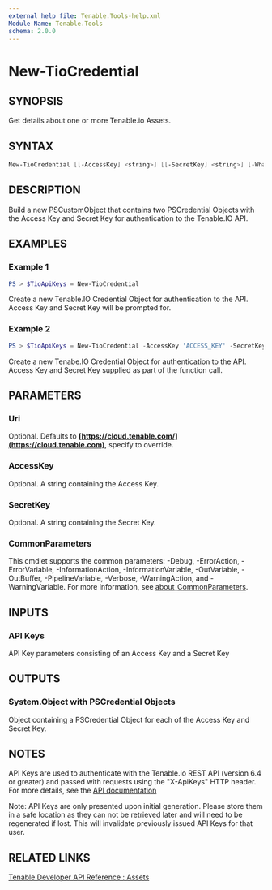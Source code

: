 ```yaml
---
external help file: Tenable.Tools-help.xml
Module Name: Tenable.Tools
schema: 2.0.0
---
```


# New-TioCredential

## SYNOPSIS

Get details about one or more Tenable.io Assets.

## SYNTAX

```powershell
New-TioCredential [[-AccessKey] <string>] [[-SecretKey] <string>] [-WhatIf] [-Confirm] [<CommonParameters>]
```

## DESCRIPTION

Build a new PSCustomObject that contains two PSCredential Objects with the Access Key and Secret Key for authentication to the Tenable.IO API.

## EXAMPLES

### Example 1

```powershell
PS > $TioApiKeys = New-TioCredential
```

Create a new Tenable.IO Credential Object for authentication to the API.  Access Key and Secret Key will be prompted for.

### Example 2

```powershell
PS > $TioApiKeys = New-TioCredential -AccessKey 'ACCESS_KEY' -SecretKey 'SECRET_KEY'
```

Create a new Tenabe.IO Credential Object for authentication to the API.  Access Key and Secret Key supplied as part of the function call.

## PARAMETERS

### Uri

Optional. Defaults to **[https://cloud.tenable.com/](https://cloud.tenable.com)**, specify to override.

### AccessKey

Optional. A string containing the Access Key.

### SecretKey

Optional. A string containing the Secret Key.

### CommonParameters

This cmdlet supports the common parameters: -Debug, -ErrorAction, -ErrorVariable, -InformationAction, -InformationVariable, -OutVariable, -OutBuffer, -PipelineVariable, -Verbose, -WarningAction, and -WarningVariable. For more information, see [about_CommonParameters](http://go.microsoft.com/fwlink/?LinkID=113216).

## INPUTS

### API Keys

API Key parameters consisting of an Access Key and a Secret Key

## OUTPUTS

### System.Object with PSCredential Objects

Object containing a PSCredential Object for each of the Access Key and Secret Key.

## NOTES

API Keys are used to authenticate with the Tenable.io REST API (version 6.4 or greater) and passed with requests using the "X-ApiKeys" HTTP header. For more details, see the [API documentation](https://cloud.tenable.com/api#/authorization.)

Note: API Keys are only presented upon initial generation. Please store them in a safe location as they can not be retrieved later and will need to be regenerated if lost.  This will invalidate previously issued API Keys for that user.

## RELATED LINKS

[Tenable Developer API Reference : Assets](https://developer.tenable.com/reference#assets)

